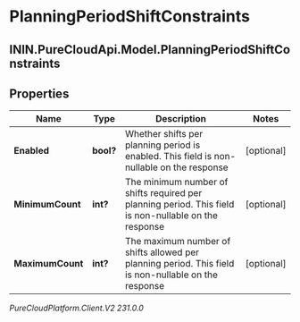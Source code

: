 # PlanningPeriodShiftConstraints

## ININ.PureCloudApi.Model.PlanningPeriodShiftConstraints

## Properties

|Name | Type | Description | Notes|
|------------ | ------------- | ------------- | -------------|
| **Enabled** | **bool?** | Whether shifts per planning period is enabled. This field is non-nullable on the response | [optional] |
| **MinimumCount** | **int?** | The minimum number of shifts required per planning period. This field is non-nullable on the response | [optional] |
| **MaximumCount** | **int?** | The maximum number of shifts allowed per planning period. This field is non-nullable on the response | [optional] |



_PureCloudPlatform.Client.V2 231.0.0_
